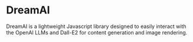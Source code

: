# DreamAI
DreamAI is a lightweight Javascript library designed to easily interact with the OpenAI LLMs and Dall-E2 for content generation and image rendering.
